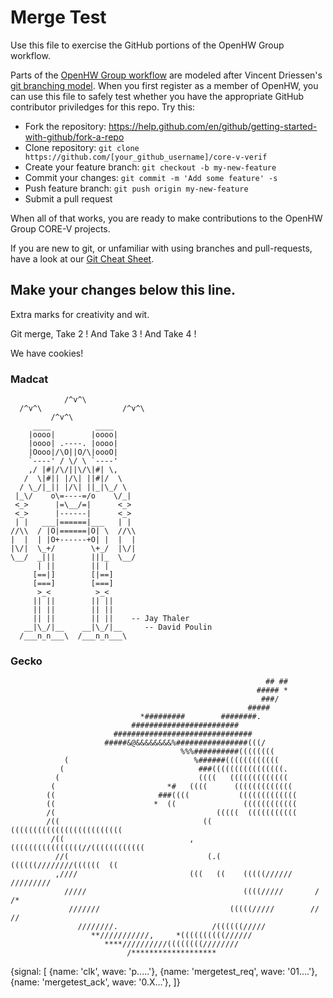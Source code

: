 # Merge Test
Use this file to exercise the GitHub portions of the OpenHW Group workflow.

Parts of the [OpenHW Group workflow](https://github.com/openhwgroup/core-v-docs/blob/master/verif/Common/OpenHWGroup_WorkFlow.pdf)
are modeled after Vincent Driessen's [git branching model](https://nvie.com/posts/a-successful-git-branching-model/).  When
you first register as a member of OpenHW, you can use this file to safely test whether you have the appropriate GitHub contributor priviledges for this repo.   Try this:
* Fork the repository: https://help.github.com/en/github/getting-started-with-github/fork-a-repo
* Clone repository: `git clone https://github.com/[your_github_username]/core-v-verif`
* Create your feature branch: `git checkout -b my-new-feature`
* Commit your changes: `git commit -m 'Add some feature' -s`
* Push feature branch: `git push origin my-new-feature`
* Submit a pull request

When all of that works, you are ready to make contributions to the OpenHW Group CORE-V projects.

If you are new to git, or unfamiliar with using branches and pull-requests, have a look at our [Git Cheat Sheet](https://github.com/openhwgroup/core-v-verif/blob/master/GitCheats.txt).

## Make your changes below this line.
Extra marks for creativity and wit.

Git merge, Take 2 !
And Take 3 !
And Take 4 !

We have cookies!

### Madcat
```
            /^v^\
  /^v^\                  /^v^\
         /^v^\
     ____          ____
    |oooo|        |oooo|
    |oooo| .----. |oooo|
    |Oooo|/\O||O/\|oooO|
    `----' / \/ \ `----'
    ,/ |#|/\/||\/\|#| \,
   /  \|#|| |/\| ||#|/  \
  / \_/|_|| |/\| ||_|\_/ \
 |_\/    o\=----=/o    \/_|
 <_>      |=\__/=|      <_>
 <_>      |------|      <_>
 | |   ___|======|___   | |
//\\  / |O|======|O| \  //\\
|  |  | |O+------+O| |  |  |
|\/|  \_+/        \+_/  |\/|
\__/  _|||        |||_  \__/
      | ||        || |
     [==|]        [|==]
     [===]        [===]
      >_<          >_<
     || ||        || ||
     || ||        || ||
     || ||        || ||    -- Jay Thaler 
   __|\_/|__    __|\_/|__     -- David Poulin
  /___n_n___\  /___n_n___\
  ```

### Gecko
```
                                                         ## ##                  
                                                       ##### *                  
                                                        ###/                    
                                                     #####                      
                             *#########        ########.                        
                           ########################                             
                       ###############################                          
                     #####&@&&&&&&&&%################(((/                       
                                      %%%##########((((((((                     
            (                            %######((((((((((((                    
           (                              ###((((((((((((((((.                  
          (                               ((((   (((((((((((((                  
         (                         *#   ((((      (((((((((((((                 
        ((                       ###((((           (((((((((((((                
        ((                      *  ((               ((((((((((((                
        /(                                    (((((  (((((((((((                
        /((                                (( (((((((((((((((((((((((((         
         /((                            ,((((((((((((((((//((((((((((((         
          //(                               (.(    ((((((////////((((((  ((     
          ,////                         (((   ((    (((((//////     /////////   
            /////                                   ((((/////       /   /*      
             ///////                             (((((/////        //    //     
               ////////.                     /((((((/////                       
                  **///////////,     *((((((((((//////                          
                     ****//////////((((((((////////                             
                          /*******************                               

```
{signal: [
  {name: 'clk',           wave: 'p.....'},
  {name: 'mergetest_req', wave: '01....'},
  {name: 'mergetest_ack', wave: '0.X...'},
]}
```
